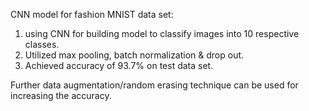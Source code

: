 CNN model for fashion MNIST data set:

1) using CNN for building model to classify images into 10 respective classes.
2) Utilized max pooling, batch normalization & drop out.
3) Achieved accuracy of 93.7% on test data set.

Further data augmentation/random erasing technique can be used for increasing the accuracy.
